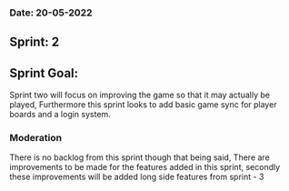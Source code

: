 ### Date: 20-05-2022

## Sprint: 2

## Sprint Goal: 
Sprint two will focus on improving the game so that it may actually be played, Furthermore this sprint looks to add basic game sync for player boards and a login system.

### Moderation

There is no backlog from this sprint though that being said, There are improvements to be made for the features added in this sprint, secondly these improvements will be added long side features from sprint - 3

